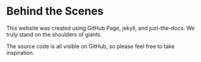 # Behind the Scenes

This website was created using GitHub Page, jekyll, and just-the-docs. We truly stand on the shoulders of giants. 

The source code is all visible on GitHub, so please feel free to take inspiration. 

